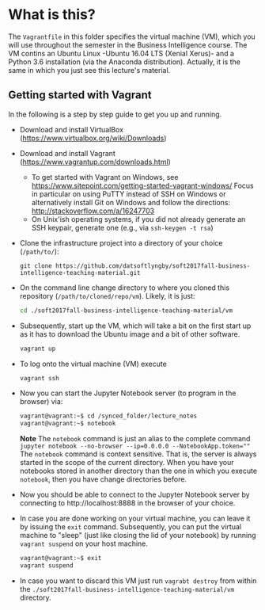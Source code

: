 # What is this?

The `Vagrantfile` in this folder specifies the virtual machine (VM), which you will use throughout the semester in the Business Intelligence course. The VM contins an Ubuntu Linux -Ubuntu 16.04 LTS (Xenial Xerus)- and a Python 3.6 installation (via the Anaconda distribution). Actually, it is the same in which you just see this lecture's material.

## Getting started with Vagrant

In the following is a step by step guide to get you up and running.

  * Download and install VirtualBox (https://www.virtualbox.org/wiki/Downloads)
  * Download and install Vagrant (https://www.vagrantup.com/downloads.html)
    * To get started with Vagrant on Windows, see https://www.sitepoint.com/getting-started-vagrant-windows/ Focus in particular on using PuTTY instead of SSH on Windows
or alternatively install Git on Windows and follow the directions: http://stackoverflow.com/a/16247703
    * On Unix'ish operating systems, if you did not already generate an SSH keypair, generate one (e.g., via `ssh-keygen -t rsa`)
  * Clone the infrastructure project into a directory of your choice (`/path/to/`):

    ```
    git clone https://github.com/datsoftlyngby/soft2017fall-business-intelligence-teaching-material.git 
    ```

  * On the command line change directory to where you cloned this repository (`/path/to/cloned/repo/vm`). Likely, it is just:
  
    ```bash
    cd ./soft2017fall-business-intelligence-teaching-material/vm
    ```
  * Subsequently, start up the VM, which will take a bit on the first start up as it has to download the Ubuntu image and a bit of other software.
    ```bash
    vagrant up
    ```
  * To log onto the virtual machine (VM) execute
    ```bash
    vagrant ssh
    ```
  * Now you can start the Jupyter Notebook server (to program in the browser) via:
    ```bash
    vagrant@vagrant:~$ cd /synced_folder/lecture_notes
    vagrant@vagrant:~$ notebook
    ```
    **Note** The `notebook` command is just an alias to the complete command `jupyter notebook --no-browser --ip=0.0.0.0 --NotebookApp.token=""` The `notebook` command is context sensitive. That is, the server is always started in the scope of the current directory. When you have your notebooks stored in another directory than the one in which you execute `notebook`, then you have change directories before.
    
  * Now you should be able to connect to the Jupyter Notebook server by connecting to http://localhost:8888 in the browser of your choice. 
  * In case you are done working on your virtual machine, you can leave it by issuing the `exit` command. Subsequently, you can put the virtual machine to "sleep" (just like closing the lid of your notebook) by running `vagrant suspend` on your host machine.

    ```bash
    vagrant@vagrant:~$ exit
    vagrant suspend
    ```

  * In case you want to discard this VM just run `vagrabt destroy` from within the `./soft2017fall-business-intelligence-teaching-material/vm` directory.